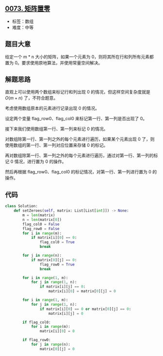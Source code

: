## [0073. 矩阵置零](https://leetcode-cn.com/problems/set-matrix-zeroes/)

- 标签：数组
- 难度：中等

## 题目大意

给定一个 m * n 大小的矩阵，如果一个元素为 0，则将其所在行和列所有元素都置为 0。要求使用原地算法，并使用常量空间解决。

## 解题思路

直观上可以使用两个数组来标记行和列出现 0 的情况，但这样空间复杂度就是 $O(m+n)$ 了，不符合题意。

考虑使用数组原本的元素进行记录出现 0 的情况。

设定两个变量 flag_row0、flag_col0 来标记第一行、第一列是否出现了 0。

接下来我们使用数组第一行、第一列来标记 0 的情况。

对数组除第一行、第一列之外的每个元素进行遍历，如果某个元素出现 0 了，则使用数组的第一行、第一列对应位置来存储 0 的标记。

再对数组除第一行、第一列之外的每个元素进行遍历，通过对第一行、第一列的标记 0 情况，进行置为 0 的操作。

然后再根据 flag_row0、flag_col0 的标记情况，对第一行、第一列进行置为 0 的操作。

## 代码

```Python
class Solution:
    def setZeroes(self, matrix: List[List[int]]) -> None:
        m = len(matrix)
        n = len(matrix[0])
        flag_col0 = False
        flag_row0 = False
        for i in range(m):
            if matrix[i][0] == 0:
                flag_col0 = True
                break

        for j in range(n):
            if matrix[0][j] == 0:
                flag_row0 = True
                break

        for i in range(1, m):
            for j in range(1, n):
                if matrix[i][j] == 0:
                    matrix[i][0] = matrix[0][j] = 0

        for i in range(1, m):
            for j in range(1, n):
                if matrix[i][0] == 0 or matrix[0][j] == 0:
                    matrix[i][j] = 0

        if flag_col0:
            for i in range(m):
                matrix[i][0] = 0

        if flag_row0:
            for j in range(n):
                matrix[0][j] = 0
```


